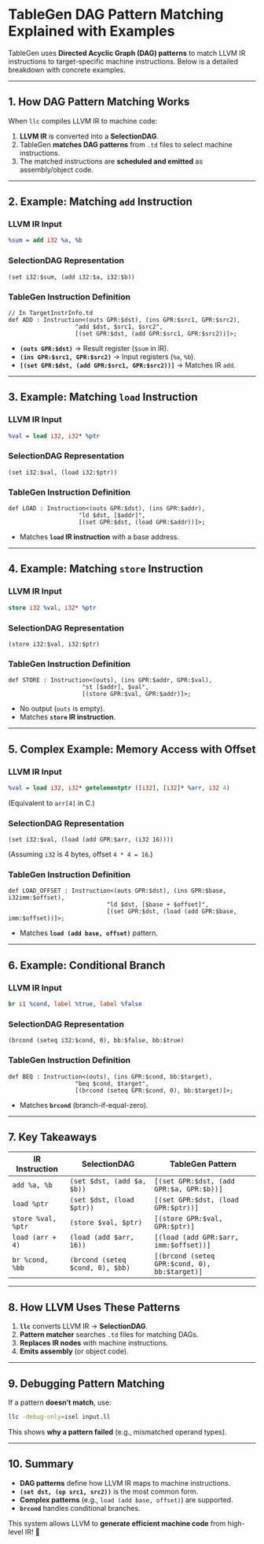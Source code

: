 # **TableGen DAG Pattern Matching Explained with Examples**

TableGen uses **Directed Acyclic Graph (DAG) patterns** to match LLVM IR instructions to target-specific machine instructions. Below is a detailed breakdown with concrete examples.

---

## **1. How DAG Pattern Matching Works**
When `llc` compiles LLVM IR to machine code:
1. **LLVM IR** is converted into a **SelectionDAG**.
2. TableGen **matches DAG patterns** from `.td` files to select machine instructions.
3. The matched instructions are **scheduled and emitted** as assembly/object code.

---

## **2. Example: Matching `add` Instruction**
### **LLVM IR Input**
```llvm
%sum = add i32 %a, %b
```

### **SelectionDAG Representation**
```tablegen
(set i32:$sum, (add i32:$a, i32:$b))
```

### **TableGen Instruction Definition**
```tablegen
// In TargetInstrInfo.td
def ADD : Instruction<(outs GPR:$dst), (ins GPR:$src1, GPR:$src2),
                   "add $dst, $src1, $src2",
                   [(set GPR:$dst, (add GPR:$src1, GPR:$src2))]>;
```
- **`(outs GPR:$dst)`** → Result register (`$sum` in IR).
- **`(ins GPR:$src1, GPR:$src2)`** → Input registers (`%a`, `%b`).
- **`[(set GPR:$dst, (add GPR:$src1, GPR:$src2))]`** → Matches IR `add`.

---

## **3. Example: Matching `load` Instruction**
### **LLVM IR Input**
```llvm
%val = load i32, i32* %ptr
```

### **SelectionDAG Representation**
```tablegen
(set i32:$val, (load i32:$ptr))
```

### **TableGen Instruction Definition**
```tablegen
def LOAD : Instruction<(outs GPR:$dst), (ins GPR:$addr),
                    "ld $dst, [$addr]",
                    [(set GPR:$dst, (load GPR:$addr))]>;
```
- Matches **`load` IR instruction** with a base address.

---

## **4. Example: Matching `store` Instruction**
### **LLVM IR Input**
```llvm
store i32 %val, i32* %ptr
```

### **SelectionDAG Representation**
```tablegen
(store i32:$val, i32:$ptr)
```

### **TableGen Instruction Definition**
```tablegen
def STORE : Instruction<(outs), (ins GPR:$addr, GPR:$val),
                     "st [$addr], $val",
                     [(store GPR:$val, GPR:$addr)]>;
```
- No output (`outs` is empty).
- Matches **`store` IR instruction**.

---

## **5. Complex Example: Memory Access with Offset**
### **LLVM IR Input**
```llvm
%val = load i32, i32* getelementptr ([i32], [i32]* %arr, i32 4)
```
(Equivalent to `arr[4]` in C.)

### **SelectionDAG Representation**
```tablegen
(set i32:$val, (load (add GPR:$arr, (i32 16))))
```
(Assuming `i32` is 4 bytes, offset `4 * 4 = 16`.)

### **TableGen Instruction Definition**
```tablegen
def LOAD_OFFSET : Instruction<(outs GPR:$dst), (ins GPR:$base, i32imm:$offset),
                            "ld $dst, [$base + $offset]",
                            [(set GPR:$dst, (load (add GPR:$base, imm:$offset))]>;
```
- Matches **`load (add base, offset)`** pattern.

---

## **6. Example: Conditional Branch**
### **LLVM IR Input**
```llvm
br i1 %cond, label %true, label %false
```

### **SelectionDAG Representation**
```tablegen
(brcond (seteq i32:$cond, 0), bb:$false, bb:$true)
```

### **TableGen Instruction Definition**
```tablegen
def BEQ : Instruction<(outs), (ins GPR:$cond, bb:$target),
                   "beq $cond, $target",
                   [(brcond (seteq GPR:$cond, 0), bb:$target)]>;
```
- Matches **`brcond`** (branch-if-equal-zero).

---

## **7. Key Takeaways**
| **IR Instruction** | **SelectionDAG** | **TableGen Pattern** |
|---------------------|------------------|----------------------|
| `add %a, %b` | `(set $dst, (add $a, $b))` | `[(set GPR:$dst, (add GPR:$a, GPR:$b))]` |
| `load %ptr` | `(set $dst, (load $ptr))` | `[(set GPR:$dst, (load GPR:$ptr))]` |
| `store %val, %ptr` | `(store $val, $ptr)` | `[(store GPR:$val, GPR:$ptr)]` |
| `load (arr + 4)` | `(load (add $arr, 16))` | `[(load (add GPR:$arr, imm:$offset))]` |
| `br %cond, %bb` | `(brcond (seteq $cond, 0), $bb)` | `[(brcond (seteq GPR:$cond, 0), bb:$target)]` |

---

## **8. How LLVM Uses These Patterns**
1. **`llc`** converts LLVM IR → **SelectionDAG**.
2. **Pattern matcher** searches `.td` files for matching DAGs.
3. **Replaces IR nodes** with machine instructions.
4. **Emits assembly** (or object code).

---

## **9. Debugging Pattern Matching**
If a pattern **doesn’t match**, use:
```sh
llc -debug-only=isel input.ll
```
This shows **why a pattern failed** (e.g., mismatched operand types).

---

## **10. Summary**
- **DAG patterns** define how LLVM IR maps to machine instructions.
- **`(set dst, (op src1, src2))`** is the most common form.
- **Complex patterns** (e.g., `load (add base, offset)`) are supported.
- **`brcond`** handles conditional branches.

This system allows LLVM to **generate efficient machine code** from high-level IR! 🚀
